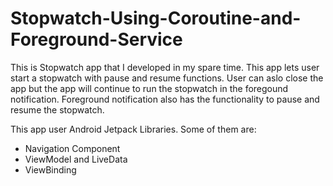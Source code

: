 # Stopwatch-Using-Coroutine-and-Foreground-Service

This is Stopwatch app that I developed in my spare time. This app lets user start a stopwatch with pause and resume functions. User can aslo close the app but the app will continue to run the stopwatch in the foregound notification. Foreground notification also has the functionality to pause and resume the stopwatch.


This app user Android Jetpack Libraries. Some of them are:

- Navigation Component
- ViewModel and LiveData
- ViewBinding 
